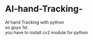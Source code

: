 # AI-hand-Tracking-
AI hand Tracking with python
<br>
so guys 1st <br>
you have to install cv2 module for python
<br>
